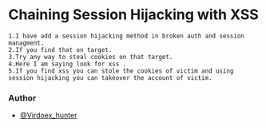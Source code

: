 # Chaining Session Hijacking with XSS
```
1.I have add a session hijacking method in broken auth and session managment.
2.If you find that on target.
3.Try any way to steal cookies on that target.
4.Here I am saying look for xss .
5.If you find xss you can stole the cookies of victim and using session hijacking you can takeover the account of victim.
```

### Author
* [@Virdoex_hunter](https://twitter.com/Virdoex_hunter)
